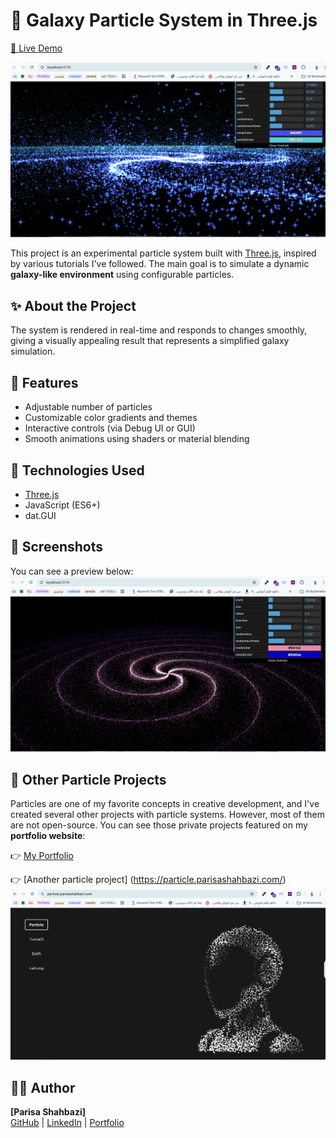 # 🌌 Galaxy Particle System in Three.js
[🔗 Live Demo](https://galaxy.parisashahbazi.com/)

![Galaxy Screenshot](/static/Screenshot%202025-06-28%20at%201.00.59%20PM.png)

This project is an experimental particle system built with [Three.js](https://threejs.org/), inspired by various tutorials I've followed. The main goal is to simulate a dynamic **galaxy-like environment** using configurable particles.

## ✨ About the Project

The system is rendered in real-time and responds to changes smoothly, giving a visually appealing result that represents a simplified galaxy simulation.

## 🔧 Features

- Adjustable number of particles
- Customizable color gradients and themes
- Interactive controls (via Debug UI or GUI)
- Smooth animations using shaders or material blending

## 🚀 Technologies Used

- [Three.js](https://threejs.org/)
- JavaScript (ES6+)
- dat.GUI

## 📸 Screenshots

You can see a preview below:
![Galaxy Screenshot](/static/Screenshot%202025-06-28%20at%201.00.06%20PM.png)
## 📂 Other Particle Projects
Particles are one of my favorite concepts in creative development, and I've created several other projects with particle systems. However, most of them are not open-source.
You can see those private projects featured on my **portfolio website**:

👉 [My Portfolio](https://parisashahbazi.com/#introduction)

👉 [Another particle project] (https://particle.parisashahbazi.com/)
![Particle Screenshot](/static/Screenshot%202025-06-28%20at%201.07.41%20PM.png)

## 🧑‍💻 Author

**[Parisa Shahbazi]**  
[GitHub](https://github.com/shahbaziparisa) | [LinkedIn](https://www.linkedin.com/in/parisa3d/) | [Portfolio](https://parisashahbazi.com/projects)
